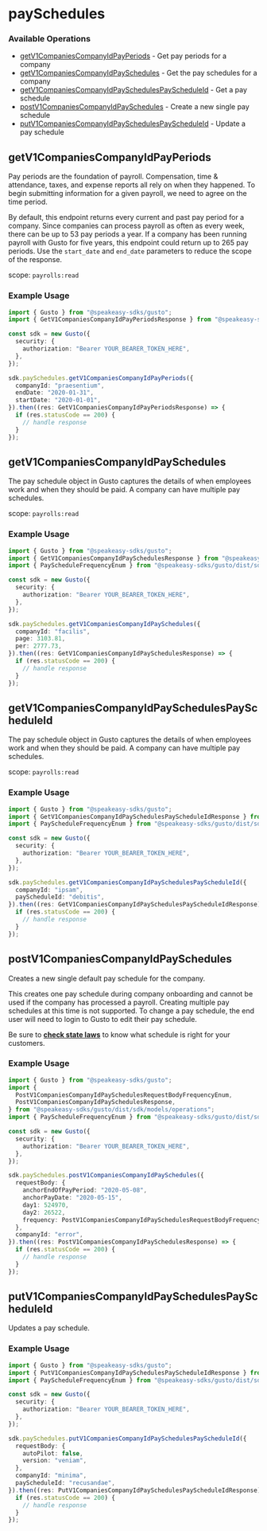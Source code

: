 # paySchedules

### Available Operations

* [getV1CompaniesCompanyIdPayPeriods](#getv1companiescompanyidpayperiods) - Get pay periods for a company
* [getV1CompaniesCompanyIdPaySchedules](#getv1companiescompanyidpayschedules) - Get the pay schedules for a company
* [getV1CompaniesCompanyIdPaySchedulesPayScheduleId](#getv1companiescompanyidpayschedulespayscheduleid) - Get a pay schedule
* [postV1CompaniesCompanyIdPaySchedules](#postv1companiescompanyidpayschedules) - Create a new single pay schedule
* [putV1CompaniesCompanyIdPaySchedulesPayScheduleId](#putv1companiescompanyidpayschedulespayscheduleid) - Update a pay schedule

## getV1CompaniesCompanyIdPayPeriods

Pay periods are the foundation of payroll. Compensation, time & attendance, taxes, and expense reports all rely on when they happened. To begin submitting information for a given payroll, we need to agree on the time period.

By default, this endpoint returns every current and past pay period for a company. Since companies can process payroll as often as every week, there can be up to 53 pay periods a year. If a company has been running payroll with Gusto for five years, this endpoint could return up to 265 pay periods. Use the `start_date` and `end_date` parameters to reduce the scope of the response.

scope: `payrolls:read`

### Example Usage

```typescript
import { Gusto } from "@speakeasy-sdks/gusto";
import { GetV1CompaniesCompanyIdPayPeriodsResponse } from "@speakeasy-sdks/gusto/dist/sdk/models/operations";

const sdk = new Gusto({
  security: {
    authorization: "Bearer YOUR_BEARER_TOKEN_HERE",
  },
});

sdk.paySchedules.getV1CompaniesCompanyIdPayPeriods({
  companyId: "praesentium",
  endDate: "2020-01-31",
  startDate: "2020-01-01",
}).then((res: GetV1CompaniesCompanyIdPayPeriodsResponse) => {
  if (res.statusCode == 200) {
    // handle response
  }
});
```

## getV1CompaniesCompanyIdPaySchedules

The pay schedule object in Gusto captures the details of when employees work and when they should be paid. A company can have multiple pay schedules.

scope: `payrolls:read`

### Example Usage

```typescript
import { Gusto } from "@speakeasy-sdks/gusto";
import { GetV1CompaniesCompanyIdPaySchedulesResponse } from "@speakeasy-sdks/gusto/dist/sdk/models/operations";
import { PayScheduleFrequencyEnum } from "@speakeasy-sdks/gusto/dist/sdk/models/shared";

const sdk = new Gusto({
  security: {
    authorization: "Bearer YOUR_BEARER_TOKEN_HERE",
  },
});

sdk.paySchedules.getV1CompaniesCompanyIdPaySchedules({
  companyId: "facilis",
  page: 3103.81,
  per: 2777.73,
}).then((res: GetV1CompaniesCompanyIdPaySchedulesResponse) => {
  if (res.statusCode == 200) {
    // handle response
  }
});
```

## getV1CompaniesCompanyIdPaySchedulesPayScheduleId

The pay schedule object in Gusto captures the details of when employees work and when they should be paid. A company can have multiple pay schedules.

scope: `payrolls:read`

### Example Usage

```typescript
import { Gusto } from "@speakeasy-sdks/gusto";
import { GetV1CompaniesCompanyIdPaySchedulesPayScheduleIdResponse } from "@speakeasy-sdks/gusto/dist/sdk/models/operations";
import { PayScheduleFrequencyEnum } from "@speakeasy-sdks/gusto/dist/sdk/models/shared";

const sdk = new Gusto({
  security: {
    authorization: "Bearer YOUR_BEARER_TOKEN_HERE",
  },
});

sdk.paySchedules.getV1CompaniesCompanyIdPaySchedulesPayScheduleId({
  companyId: "ipsam",
  payScheduleId: "debitis",
}).then((res: GetV1CompaniesCompanyIdPaySchedulesPayScheduleIdResponse) => {
  if (res.statusCode == 200) {
    // handle response
  }
});
```

## postV1CompaniesCompanyIdPaySchedules

Creates a new single default pay schedule for the company.

This creates one pay schedule during company onboarding and cannot be used if the company has processed a payroll. Creating multiple pay schedules at this time is not supported. To change a pay schedule, the end user will need to login to Gusto to edit their pay schedule.

Be sure to **[check state laws](https://www.dol.gov/agencies/whd/state/payday)** to know what schedule is right for your customers.

### Example Usage

```typescript
import { Gusto } from "@speakeasy-sdks/gusto";
import {
  PostV1CompaniesCompanyIdPaySchedulesRequestBodyFrequencyEnum,
  PostV1CompaniesCompanyIdPaySchedulesResponse,
} from "@speakeasy-sdks/gusto/dist/sdk/models/operations";
import { PayScheduleFrequencyEnum } from "@speakeasy-sdks/gusto/dist/sdk/models/shared";

const sdk = new Gusto({
  security: {
    authorization: "Bearer YOUR_BEARER_TOKEN_HERE",
  },
});

sdk.paySchedules.postV1CompaniesCompanyIdPaySchedules({
  requestBody: {
    anchorEndOfPayPeriod: "2020-05-08",
    anchorPayDate: "2020-05-15",
    day1: 524970,
    day2: 26522,
    frequency: PostV1CompaniesCompanyIdPaySchedulesRequestBodyFrequencyEnum.Monthly,
  },
  companyId: "error",
}).then((res: PostV1CompaniesCompanyIdPaySchedulesResponse) => {
  if (res.statusCode == 200) {
    // handle response
  }
});
```

## putV1CompaniesCompanyIdPaySchedulesPayScheduleId

Updates a pay schedule.

### Example Usage

```typescript
import { Gusto } from "@speakeasy-sdks/gusto";
import { PutV1CompaniesCompanyIdPaySchedulesPayScheduleIdResponse } from "@speakeasy-sdks/gusto/dist/sdk/models/operations";
import { PayScheduleFrequencyEnum } from "@speakeasy-sdks/gusto/dist/sdk/models/shared";

const sdk = new Gusto({
  security: {
    authorization: "Bearer YOUR_BEARER_TOKEN_HERE",
  },
});

sdk.paySchedules.putV1CompaniesCompanyIdPaySchedulesPayScheduleId({
  requestBody: {
    autoPilot: false,
    version: "veniam",
  },
  companyId: "minima",
  payScheduleId: "recusandae",
}).then((res: PutV1CompaniesCompanyIdPaySchedulesPayScheduleIdResponse) => {
  if (res.statusCode == 200) {
    // handle response
  }
});
```
